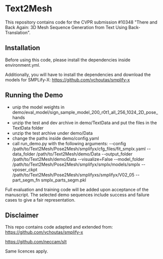 # Text2Mesh
This repository contains code for the CVPR submission #10348 "There and Back Again: 3D Mesh Sequence Generation from Text Using Back-Translation". 

## Installation
Before using this code, please install the dependencies inside environment.yml.

Additionally, you will have to install the dependencies and download the models for SMPLify-X:
https://github.com/vchoutas/smplify-x

## Running the Demo
- unip the model weights in demo/eval_model/sign_sample_model_200_r0t1_all_256_1024_2D_pose_hands
- unzip the test and dev archive in demo/TextData and put the files in the TextData folder
- unzip the test archive under demo/Data
- change the paths inside demo/config.yaml
- call run_demo.py with the following arguments:
--config
/path/to/Text2Mesh/Pose2Mesh/smplifyx/cfg_files/fit_smplx.yaml
--data_folder
/path/to/Text2Mesh/demo/Data
--output_folder
/path/to/Text2Mesh/demo/Data
--visualize=False
--model_folder
/path/to/Text2Mesh/Pose2Mesh/smplifyx/smplx/models/smplx
--vposer_ckpt
/path/to/Text2Mesh/Pose2Mesh/smplifyxs/smplifyx/V02_05
--part_segm_fn
smplx_parts_segm.pkl

Full evaluation and training code will be added upon acceptance of the manuscript. The selected demo sequences include success and failure cases to give a fair representation.

## Disclaimer
This repo contains code adapted and extended from:
https://github.com/vchoutas/smplify-x

https://github.com/neccam/slt

Same licences apply.

